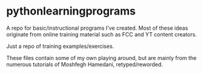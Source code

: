 # pythonlearningprograms
A repo for basic/instructional programs I've created. Most of these ideas originate from online training material such as FCC and YT content creators.

Just a repo of training examples/exercises.

These files contain some of my own playing around, but are mainly from the numerous tutorials of Moshfegh Hamedani, retyped/reworded.
